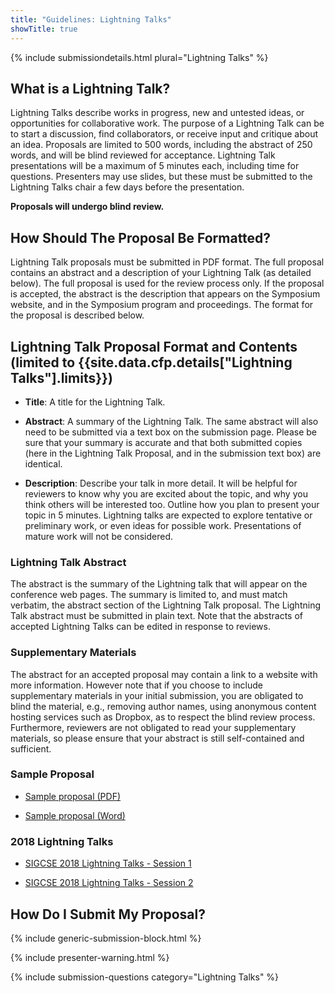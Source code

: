 ```yaml
---
title: "Guidelines: Lightning Talks"
showTitle: true
---
```


{% include submissiondetails.html plural="Lightning Talks" %}

## What is a Lightning Talk?

Lightning Talks describe works in progress, new and untested ideas, or opportunities for collaborative work. The purpose of a Lightning Talk can be to start a discussion, find collaborators, or receive input and critique about an idea. Proposals are limited to 500 words, including the abstract of 250 words, and will be blind reviewed for acceptance. Lightning Talk presentations will be a maximum of 5 minutes each, including time for questions. Presenters may use slides, but these must be submitted to the Lightning Talks chair a few days before the presentation.

**Proposals will undergo blind review.**

## How Should The Proposal Be Formatted?

Lightning Talk proposals must be submitted in PDF format. The full proposal contains an abstract and a description of your Lightning Talk (as detailed below). The full proposal is used for the review process only. If the proposal is accepted, the abstract is the description that appears on the Symposium website, and in the Symposium program and proceedings. The format for the proposal is described below.

## Lightning Talk Proposal Format and Contents (limited to {{site.data.cfp.details["Lightning Talks"].limits}})

-   **Title**: A title for the Lightning Talk.

-   **Abstract**: A summary of the Lightning Talk. The same abstract will also need to be submitted via a text box on the submission page. Please be sure that your summary is accurate and that both submitted copies (here in the Lightning Talk Proposal, and in the submission text box) are identical.

-   **Description**: Describe your talk in more detail. It will be helpful for reviewers to know why you are excited about the topic, and why you think others will be interested too.  Outline how you plan to present your topic in 5 minutes. Lightning talks are expected to explore tentative or preliminary work, or even ideas for possible work. Presentations of mature work will not be considered.

### Lightning Talk Abstract

The abstract is the summary of the Lightning talk that will appear on the conference web pages. The summary is limited to, and must match verbatim, the abstract section of the Lightning Talk proposal. The Lightning Talk abstract must be submitted in plain text.  Note that the abstracts of accepted Lightning Talks can be edited in response to reviews.

### Supplementary Materials

The abstract for an accepted proposal may contain a link to a website with more information.  However note that if you choose to include supplementary materials in your initial submission, you are obligated to blind the material, e.g., removing author names, using anonymous content hosting services such as Dropbox, as to respect the blind review process.  Furthermore, reviewers are not obligated to read your supplementary materials, so please ensure that your abstract is still self-contained and sufficient.

### Sample Proposal

* [Sample proposal (PDF)](../docs/sigcse-sample-lightning-talk.pdf)

* [Sample proposal (Word)](../docs/sigcse-sample-lightning-talk.docx)

### 2018 Lightning Talks

* [SIGCSE 2018 Lightning Talks - Session 1](../docs/2018-lightning-talks/2018_LightningTalks_1.pdf)

* [SIGCSE 2018 Lightning Talks - Session 2](../docs/2018-lightning-talks/2018_LightningTalks_2.pdf)

## How Do I Submit My Proposal?

{% include generic-submission-block.html %}

{% include presenter-warning.html %}

{% include submission-questions category="Lightning Talks" %}
